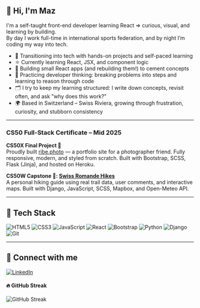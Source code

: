 ## 👋 Hi, I'm Maz

I'm a self-taught front-end developer learning React => curious, visual, and learning by building.  
By day I work full-time in international sports federation, and by night I’m coding my way into tech.

- 🔄 Transitioning into tech with hands-on projects and self-paced learning
- ⚛️ Currently learning React, JSX, and component logic
- 🧪 Building small React apps (and rebuilding them!) to cement concepts
- 🧠 Practicing developer thinking: breaking problems into steps and learning to reason through code
- 🗂 I try to keep my learning structured: I write down concepts, revisit often, and ask "why does this work?"
- 🌍 Based in Switzerland – Swiss Riviera, growing through frustration, curiosity, and stubborn consistency

---

### CS50 Full-Stack Certificate – Mid 2025

**CS50X Final Project 📸**  
Proudly built [ribe.photo](https://ribe.photo/) — a portfolio site for a photographer friend. Fully responsive, modern, and styled from scratch. Built with Bootstrap, SCSS, Flask (Jinja), and hosted on Heroku.

**CS50W Capstone 🥾: [Swiss Romande Hikes](https://capstone-jaq1.onrender.com)**  
A personal hiking guide using real trail data, user comments, and interactive maps. Built with Django, JavaScript, SCSS, Mapbox, and Open-Meteo API.

---

## 🧰 Tech Stack

![HTML5](https://img.shields.io/badge/HTML5-orange?style=flat&logo=html5&logoColor=white)
![CSS3](https://img.shields.io/badge/CSS3-blue?style=flat&logo=css3&logoColor=white)
![JavaScript](https://img.shields.io/badge/JavaScript-yellow?style=flat&logo=javascript&logoColor=black)
![React](https://img.shields.io/badge/React-61DAFB?style=flat&logo=react&logoColor=black)
![Bootstrap](https://img.shields.io/badge/Bootstrap-563d7c?style=flat&logo=bootstrap&logoColor=white)
![Python](https://img.shields.io/badge/Python-3776AB?style=flat&logo=python&logoColor=white)
![Django](https://img.shields.io/badge/Django-092E20?style=flat&logo=django&logoColor=white)
![Git](https://img.shields.io/badge/Git-F05032?style=flat&logo=git&logoColor=white)

---

## 🔗 Connect with me

[![LinkedIn](https://img.shields.io/badge/LinkedIn-blue?style=flat&logo=linkedin)](https://www.linkedin.com/in/maz007/)

#### 🔥 GitHub Streak

![GitHub Streak](https://streak-stats.demolab.com/?user=Maz-hub&theme=tokyonight)












